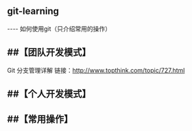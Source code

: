 <h2>git-learning</h2>
----
如何使用git（只介绍常用的操作）

##【团队开发模式】
----
Git 分支管理详解
  链接：http://www.topthink.com/topic/727.html
  
##【个人开发模式】
----




##【常用操作】
----
